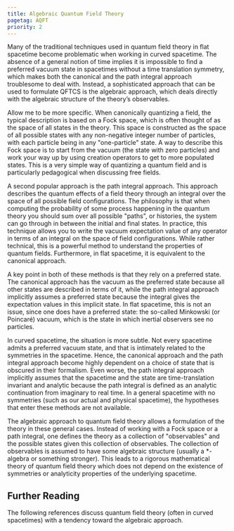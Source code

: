 ```yaml
---
title: Algebraic Quantum Field Theory
pagetag: AQFT
priority: 2
---
```


Many of the traditional techniques used in quantum field theory in flat spacetime become problematic when working in curved spacetime. The absence of a general notion of time implies it is impossible to find a preferred vacuum state in spacetimes without a time translation symmetry, which makes both the canonical and the path integral approach troublesome to deal with. Instead, a sophisticated approach that can be used to formulate QFTCS is the algebraic approach, which deals directly with the algebraic structure of the theory’s observables.

Allow me to be more specific. When canonically quantizing a field, the typical description is based on a Fock space, which is often thought of as the space of all states in the theory. This space is constructed as the space of all possible states with any non-negative integer number of particles, with each particle being in any "one-particle" state. A way to describe this Fock space is to start from the vacuum (the state with zero particles) and work your way up by using creation operators to get to more populated states. This is a very simple way of quantizing a quantum field and is particularly pedagogical when discussing free fields. 

A second popular approach is the path integral approach. This approach describes the quantum effects of a field theory through an integral over the space of all possible field configurations. The philosophy is that when computing the probability of some process happening in the quantum theory you should sum over all possible "paths", or histories, the system can go through in between the initial and final states. In practice, this technique allows you to write the vacuum expectation value of any operator in terms of an integral on the space of field configurations. While rather technical, this is a powerful method to understand the properties of quantum fields. Furthermore, in flat spacetime, it is equivalent to the canonical approach. 

A key point in both of these methods is that they rely on a preferred state. The canonical approach has the vacuum as the preferred state because all other states are described in terms of it, while the path integral approach implicitly assumes a preferred state because the integral gives the expectation values in this implicit state. In flat spacetime, this is not an issue, since one does have a preferred state: the so-called Minkowski (or Poincaré) vacuum, which is the state in which inertial observers see no particles. 

In curved spacetime, the situation is more subtle. Not every spacetime admits a preferred vacuum state, and that is intimately related to the symmetries in the spacetime. Hence, the canonical approach and the path integral approach become highly dependent on a choice of state that is obscured in their formalism. Even worse, the path integral approach implicitly assumes that the spacetime and the state are time-translation invariant and analytic because the path integral is defined as an analytic continuation from imaginary to real time. In a general spacetime with no symmetries (such as our actual and physical spacetime), the hypotheses that enter these methods are not available. 

The algebraic approach to quantum field theory allows a formulation of the theory in these general cases. Instead of working with a Fock space or a path integral, one defines the theory as a collection of "observables" and the possible states given this collection of observables. The collection of observables is assumed to have some algebraic structure (usually a *-algebra or something stronger). This leads to a rigorous mathematical theory of quantum field theory which does not depend on the existence of symmetries or analyticity properties of the underlying spacetime.

## Further Reading
The following references discuss quantum field theory (often in curved spacetimes) with a tendency toward the algebraic approach.
